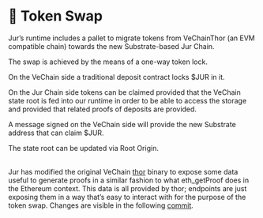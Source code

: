 # 💱 Token Swap

Jur’s runtime includes a pallet to migrate tokens from VeChainThor (an EVM compatible chain) towards the new Substrate-based Jur Chain.

The swap is achieved by the means of a one-way token lock.

On the VeChain side a traditional deposit contract locks $JUR in it.

On the Jur Chain side tokens can be claimed provided that the VeChain state root is fed into our runtime in order to be able to access the storage and provided that related proofs of deposits are provided.

A message signed on the VeChain side will provide the new Substrate address that can claim $JUR.

The state root can be updated via Root Origin.

\
Jur has modified the original VeChain [thor](https://github.com/vechain/thor) binary to expose some data useful to generate proofs in a similar fashion to what eth\_getProof does in the Ethereum context. This data is all provided by thor; endpoints are just exposing them in a way that’s easy to interact with for the purpose of the token swap. Changes are visible in the following [commit](https://github.com/jurteam/thor/commit/2300537eaddd1126839415642427fb9131784e59).

